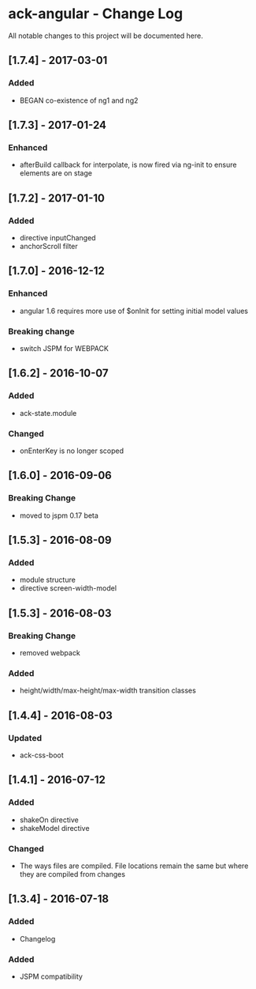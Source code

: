 # ack-angular - Change Log
All notable changes to this project will be documented here.

## [1.7.4] - 2017-03-01
### Added
- BEGAN co-existence of ng1 and ng2

## [1.7.3] - 2017-01-24
### Enhanced
- afterBuild callback for interpolate, is now fired via ng-init to ensure elements are on stage

## [1.7.2] - 2017-01-10
### Added
- directive inputChanged
- anchorScroll filter

## [1.7.0] - 2016-12-12
### Enhanced
- angular 1.6 requires more use of $onInit for setting initial model values
### Breaking change
- switch JSPM for WEBPACK

## [1.6.2] - 2016-10-07
### Added
- ack-state.module
### Changed
- onEnterKey is no longer scoped

## [1.6.0] - 2016-09-06
### Breaking Change
- moved to jspm 0.17 beta

## [1.5.3] - 2016-08-09
### Added
- module structure
- directive screen-width-model

## [1.5.3] - 2016-08-03
### Breaking Change
- removed webpack
### Added
- height/width/max-height/max-width transition classes

## [1.4.4] - 2016-08-03
### Updated
- ack-css-boot

## [1.4.1] - 2016-07-12
### Added
- shakeOn directive
- shakeModel directive
### Changed
- The ways files are compiled. File locations remain the same but where they are compiled from changes

## [1.3.4] - 2016-07-18
### Added
- Changelog
### Added
- JSPM compatibility
